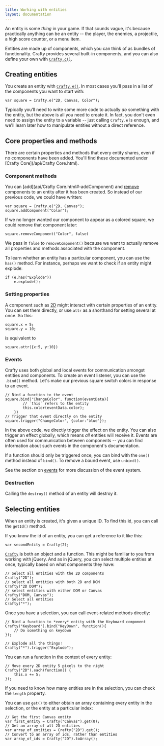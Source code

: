 ```yaml
---
title: Working with entities
layout: documentation
---
```


An entity is some *thing* in your game.  If that sounds vague, it's because practically anything can be an entity -- the player, the enemies, a projectile, a high score counter, or a menu item.

Entities are made up of components, which you can think of as bundles of functionality.  Crafty provides several built-in components, and you can also define your own with [`Crafty.c()`](/api/Crafty-c.html).

## Creating entities

You create an entity with [`Crafty.e()`](/api/Craft-e.html).  In most cases you'll pass in a list of the components you want to start with:

```
var square = Crafty.e("2D, Canvas, Color");
```

Typically you'll need to write some more code to actually *do* something with the entity, but the above is all you need to create it.  In fact, you don't even need to assign the entity to a variable -- just calling `Crafty.e` is enough, and we'll learn later how to manipulate entities without a direct reference.

## Core properties and methods

There are certain properties and methods that every entity shares, even if no components have been added.  You'll find these documented under [Crafty Core](/api/Crafty Core.html).

### Component methods

You can [add](api/Crafty Core.html#-addComponent) and [remove](http://craftyjs.com/api/Crafty%20Core.html#-removeComponent) components to an entity after it has been created.  So instead of our previous code, we could have written:

```
var square = Crafty.e("2D, Canvas");
square.addComponent("Color");
```

If we no longer wanted our component to appear as a colored square, we could remove that component later:

```
square.removeComponent("Color", false)
```

We pass in `false` to `removeComponent()` because we want to actually remove all properties and methods associated with the component.

To learn whether an entity has a particular component, you can use the `has()` method.  For instance, perhaps we want to check if an entity might explode:

```
if (e.has("Explode"))
	e.explode();
```

### Setting properties

A component such as [2D](/api/api.html) might interact with certain properties of an entity.  You can set them directly, or use `attr` as a shorthand for setting several at once.  So this:
```
square.x = 5;
square.y = 10;
```
is equivalent to
```
square.attr({x:5, y:10})
```

### Events

Crafty uses both global and local events for communication amongst entities and components.  To create an event listener, you can use the `.bind()` method.  Let's make our previous square switch colors in response to an event.

```
// Bind a function to the event
square.bind("ChangeColor", function(eventData){
		// `this` refers to the entity
		this.color(eventData.color);
	})
// Trigger that event directly on the entity
square.trigger("ChangeColor", {color:"blue"});
```

In the above code, we directly trigger the effect on the entity.  You can also trigger an effect globally, which means *all* entities will receive it.  Events are often used for communication between components -- you can find information about such events in the component's documentation.

If a function should only be triggered once, you can bind with the `one()` method instead of `bind()`.  To remove a bound event, use `unbind()`.

See the section on [events](/documentation/events.html) for more discussion of the event system.

### Destruction

Calling the `destroy()` method of an entity will destroy it.


## Selecting entities

When an entity is created, it's given a unique ID.  To find this id, you can call the `getId()` method.

If you know the id of an entity, you can get a reference to it like this:
```
var secondEntity = Crafty(2);
```

[`Crafty`](/api/Crafty.html) is both an object and a function.  This might be familiar to you from working with jQuery.  And as in jQuery, you can select multiple entities at once, typically based on what components they have:

```
// Select all entities with the 2D components
Crafty("2D");
// select all entities with both 2D and DOM
Crafty("2D DOM");
// select entities with either DOM or Canvas
Crafty("DOM, Canvas");
// Select all entities
Crafty("*");
```

Once you have a selection, you can call event-related methods directly:

```
// Bind a function to *every* entity with the Keyboard component
Crafty("Keyboard").bind("KeyDown", function(){
	// Do something on keydown
});

// Explode all the things!
Crafty("*").trigger("Explode");
```

You can run a function in the context of every entity:
```
// Move every 2D entity 5 pixels to the right
Crafty("2D").each(function() {
	this.x += 5;
});
```

If you need to know how many entities are in the selection, you can check the `length` property.

You can use `get()` to either obtain an array containing every entity in the selection, or the entity at a particular index:

```
// Get the first Canvas entity
var first_entity = Crafty("Canvas").get(0);
// Get an array of all 2D entities
var array_of_entities = Crafty("2D").get();
// Convert to an array of ids, rather than entities
var array_of_ids = Crafty("2D").toArray();
```